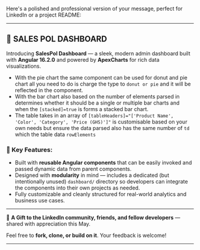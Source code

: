 Here's a polished and professional version of your message, perfect for LinkedIn or a project README:

---

## 🚀 SALES POL DASHBOARD

Introducing **SalesPol Dashboard** — a sleek, modern admin dashboard built with **Angular 16.2.0** and powered by **ApexCharts** for rich data visualizations.
- With the pie chart the same component can be used for donut and pie chart all you need to do is charge the type to `donut or pie` and it will be reflected in the component.
- With the bar chart also based on the number of elements parsed in determines whether it should be a single or multiple bar charts and when the `[stacked]=true` is forms a stacked bar chart.
- The table takes in an array of `[tableHeaders]="['Product Name', 'Color', 'Category', 'Price (GHS)']"` is customisable based on your own needs but ensure the data parsed also has the same number of `td` which the table data `rowElements`

### 🧩 Key Features:

* Built with **reusable Angular components** that can be easily invoked and passed dynamic data from parent components.
* Designed with **modularity** in mind — includes a dedicated (but intentionally unused) `dashboard/` directory so developers can integrate the components into their own projects as needed.
* Fully customizable and cleanly structured for real-world analytics and business use cases.

---

🎁 **A Gift to the LinkedIn community, friends, and fellow developers** — shared with appreciation this May.

Feel free to **fork, clone, or build on it**. Your feedback is welcome!

---
